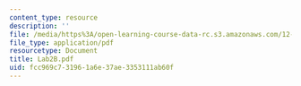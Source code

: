 ```yaml
---
content_type: resource
description: ''
file: /media/https%3A/open-learning-course-data-rc.s3.amazonaws.com/12-163-surface-processes-and-landscape-evolution-fall-2004/fcc969c731961a6e37ae3353111ab60f_Lab2B.pdf
file_type: application/pdf
resourcetype: Document
title: Lab2B.pdf
uid: fcc969c7-3196-1a6e-37ae-3353111ab60f
---
```

